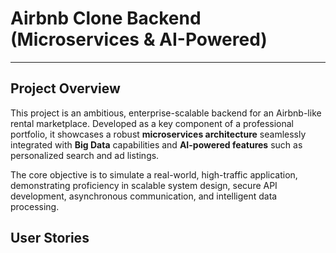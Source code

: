 
# Airbnb Clone Backend (Microservices & AI-Powered)

-----

##  Project Overview

This project is an ambitious, enterprise-scalable backend for an Airbnb-like rental marketplace. Developed as a key component of a professional portfolio, it showcases a robust **microservices architecture** seamlessly integrated with **Big Data** capabilities and **AI-powered features** such as personalized search and ad listings.

The core objective is to simulate a real-world, high-traffic application, demonstrating proficiency in scalable system design, secure API development, asynchronous communication, and intelligent data processing.


## User Stories

<!-- USER_STORIES_START -->
<!-- Auto-updated content will appear here -->
<!-- USER_STORIES_END -->